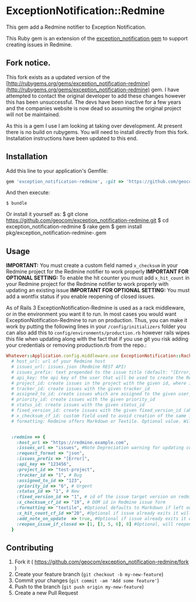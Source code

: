 # ExceptionNotification::Redmine

This gem add a Redmine notifier to Exception Notification.

This Ruby gem is an extension of the [exception_notification gem](http://rubygems.org/gems/exception_notification) to support creating issues in Redmine.

## Fork notice.
This fork exists as a updated version of the [http://rubygems.org/gems/exception_notification-redmine](http://rubygems.org/gems/exception_notification-redmine) gem.
I have attempted to contact the original developer to add these changes however this has been unsuccessful.
The devs have been inactive for a few years and the companies website is now dead so assuming the original project will not be maintained.

As this is a gem I use I am looking at taking over development. At present there is no build on rubygems. You will need to install directly from this fork. Installation instructions have been updated to this end.

## Installation

Add this line to your application's Gemfile:

```ruby
gem 'exception_notification-redmine', :git => 'https://github.com/geocom/exception_notification-redmine.git'
```

And then execute:

    $ bundle

Or install it yourself as:
    $ git clone https://github.com/geocom/exception_notification-redmine.git
    $ cd exception_notification-redmine
    $ rake gem
    $ gem install pkg/exception_notification-redmine-<version>.gem

## Usage

**IMPORTANT:** You must create a custom field named `x_checksum` in your Redmine project for the Redmine notifier to work properly
**IMPORTANT FOR OPTIONAL SETTING:** To enable the hit counter you must add `x_hit_count` in your Redmine project for the Redmine notifier to work properly with updating an existing issue
**IMPORTANT FOR OPTIONAL SETTING:** You must add a wontfix status if you enable reopening of closed issues.

As of Rails 3 ExceptionNotification-Redmine is used as a rack middleware, or in the environment you want it to run. In most cases you would want ExceptionNotification-Redmine to run on production. Thus, you can make it work by putting the following lines in your `/config/initializers` folder you can also add this to `config/environments/production.rb` however rails wipes this file when updating along with the fact that if you use git you risk adding your credentials or removing production.rb from the repo.:

```ruby
Whatever::Application.config.middleware.use ExceptionNotification::Rack,
  # host_url: url of your Redmine host
  # issues_url: issues.json (Redmine REST API)
  # issues_prefix: text prepended to the issue title (default: "[Error]")
  # api_key: the api key of the user that will be used to create the Redmine issue
  # project_id: create issues in the project with the given id, where id is either project_id or project identifier
  # tracker_id: create issues with the given tracker_id
  # assigned_to_id: create issues which are assigned to the given user_id
  # priority_id: create issues with the given priority_id
  # status_id: create issues with the given status_id
  # fixed_version_id: create issues with the given fixed_version_id (aka target version id)
  # x_checksum_cf_id: custom field used to avoid creation of the same issue multiple times. You must use the DOM id assigned by Redmine to this field in the issue form. You can find it by creating an issue manually in your project and inspecting the HTML form, you should see something like name="issue[custom_field_values][19]", in this case the id would be 19. Make sure you set the custom field to be used as a filter
  # formatting: Redmine offers Markdown or Textile. Optional value. Will default to Markdown if anything else is entered other than textile. You will need to set this based on what you have in Redmine Administration -> Settings -> Text formatting


  :redmine => {
    :host_url => "https://redmine.example.com",
    :issues_url => "issues", #Note Depreciation warning for updating code. Old versions included the format within the issues url. However in order to update issues the format needs to proceed the ticket number. For now the old formatting will continue to work provided that you have not added x_hit_count_cf_id to your config. Please update to include request_format as this fallback may be removed in a future revision of this gem to save on code size.
    :request_format => "json",
    :issues_prefix => "[Error]",
    :api_key => "123456",
    :project_id => "test-project",
    :tracker_id => "1", # Bug
    :assigned_to_id => "123",
    :priority_id => "6", # Urgent
    :status_id => "1", # New
    :fixed_version_id => "1", # id of the issue target version on redmine
    :x_checksum_cf_id => "19", # DOM id in Redmine issue form
    :formatting => "textile", #Optional defaults to Markdown if left out or any other type is input.
    :x_hit_count_cf_id =>"20", #Optional if issue already exits it will update that issue with more information. If nil it will not update the custom field hit counter. DOM id in Redmine issue form
    :add_note_on_update  => true, #Optional if issue already exits it will update that issue and add a note to the issue with the description. Requires x_hit_count_cf_id to be set first
    :reopen_issue_if_closed => [1, [3, 5, 6], 8] #Optional, will reopen issue if closed. to setup put the id values for your statuses [reopen to, [array of closed statuses. if any of these the issue will be reopened], wontfix]
  }
```
## Contributing

1. Fork it ( https://github.com/geocom/exception_notification-redmine/fork )
2. Create your feature branch (`git checkout -b my-new-feature`)
3. Commit your changes (`git commit -am 'Add some feature'`)
4. Push to the branch (`git push origin my-new-feature`)
5. Create a new Pull Request
